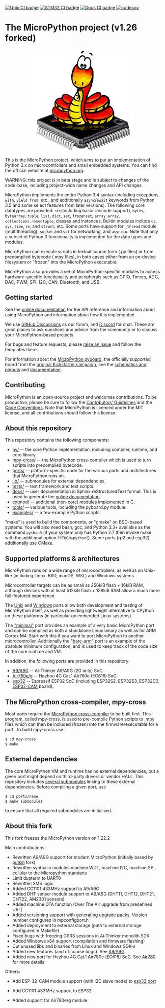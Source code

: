 [![Unix CI badge](https://github.com/micropython/micropython/actions/workflows/ports_unix.yml/badge.svg)](https://github.com/micropython/micropython/actions?query=branch%3Amaster+event%3Apush) [![STM32 CI badge](https://github.com/micropython/micropython/actions/workflows/ports_stm32.yml/badge.svg)](https://github.com/micropython/micropython/actions?query=branch%3Amaster+event%3Apush) [![Docs CI badge](https://github.com/micropython/micropython/actions/workflows/docs.yml/badge.svg)](https://docs.micropython.org/) [![codecov](https://codecov.io/gh/micropython/micropython/branch/master/graph/badge.svg?token=I92PfD05sD)](https://codecov.io/gh/micropython/micropython)

The MicroPython project (v1.26 forked)
========================================
<p align="center">
  <img src="https://github.com/freshev/micropython/blob/master/logo/logo.jpg?raw=true" alt="MicroPython Logo"/>
</p>

This is the MicroPython project, which aims to put an implementation
of Python 3.x on microcontrollers and small embedded systems.
You can find the official website at [micropython.org](http://www.micropython.org).

WARNING: this project is in beta stage and is subject to changes of the
code-base, including project-wide name changes and API changes.

MicroPython implements the entire Python 3.4 syntax (including exceptions,
`with`, `yield from`, etc., and additionally `async`/`await` keywords from
Python 3.5 and some select features from later versions). The following core
datatypes are provided: `str`(including basic Unicode support), `bytes`,
`bytearray`, `tuple`, `list`, `dict`, `set`, `frozenset`, `array.array`,
`collections.namedtuple`, classes and instances. Builtin modules include
`os`, `sys`, `time`, `re`, and `struct`, etc. Some ports have support for
`_thread` module (multithreading), `socket` and `ssl` for networking, and
`asyncio`. Note that only a subset of Python 3 functionality is implemented
for the data types and modules.

MicroPython can execute scripts in textual source form (.py files) or from
precompiled bytecode (.mpy files), in both cases either from an on-device
filesystem or "frozen" into the MicroPython executable.

MicroPython also provides a set of MicroPython-specific modules to access
hardware-specific functionality and peripherals such as GPIO, Timers, ADC,
DAC, PWM, SPI, I2C, CAN, Bluetooth, and USB.

Getting started
---------------

See the [online documentation](https://docs.micropython.org/) for the API
reference and information about using MicroPython and information about how
it is implemented.

We use [GitHub Discussions](https://github.com/micropython/micropython/discussions)
as our forum, and [Discord](https://discord.gg/RB8HZSAExQ) for chat. These
are great places to ask questions and advice from the community or to discuss your
MicroPython-based projects.

For bugs and feature requests, please [raise an issue](https://github.com/micropython/micropython/issues/new/choose)
and follow the templates there.

For information about the [MicroPython pyboard](https://store.micropython.org/pyb-features),
the officially supported board from the
[original Kickstarter campaign](https://www.kickstarter.com/projects/214379695/micro-python-python-for-microcontrollers),
see the [schematics and pinouts](http://github.com/micropython/pyboard) and
[documentation](https://docs.micropython.org/en/latest/pyboard/quickref.html).

Contributing
------------

MicroPython is an open-source project and welcomes contributions. To be
productive, please be sure to follow the
[Contributors' Guidelines](https://github.com/micropython/micropython/wiki/ContributorGuidelines)
and the [Code Conventions](https://github.com/micropython/micropython/blob/master/CODECONVENTIONS.md).
Note that MicroPython is licenced under the MIT license, and all contributions
should follow this license.

About this repository
---------------------

This repository contains the following components:
- [py/](py/) -- the core Python implementation, including compiler, runtime, and
  core library.
- [mpy-cross/](mpy-cross/) -- the MicroPython cross-compiler which is used to turn scripts
  into precompiled bytecode.
- [ports/](ports/) -- platform-specific code for the various ports and architectures that MicroPython runs on.
- [lib/](lib/) -- submodules for external dependencies.
- [tests/](tests/) -- test framework and test scripts.
- [docs/](docs/) -- user documentation in Sphinx reStructuredText format. This is used to generate the [online documentation](http://docs.micropython.org).
- [extmod/](extmod/) -- additional (non-core) modules implemented in C.
- [tools/](tools/) -- various tools, including the pyboard.py module.
- [examples/](examples/) -- a few example Python scripts.

"make" is used to build the components, or "gmake" on BSD-based systems.
You will also need bash, gcc, and Python 3.3+ available as the command `python3`
(if your system only has Python 2.7 then invoke make with the additional option
`PYTHON=python2`). Some ports (rp2 and esp32) additionally use CMake.

Supported platforms & architectures
-----------------------------------

MicroPython runs on a wide range of microcontrollers, as well as on Unix-like
(including Linux, BSD, macOS, WSL) and Windows systems.

Microcontroller targets can be as small as 256kiB flash + 16kiB RAM, although
devices with at least 512kiB flash + 128kiB RAM allow a much more
full-featured experience.

The [Unix](ports/unix) and [Windows](ports/windows) ports allow both
development and testing of MicroPython itself, as well as providing
lightweight alternative to CPython on these platforms (in particular on
embedded Linux systems).

The ["minimal"](ports/minimal) port provides an example of a very basic
MicroPython port and can be compiled as both a standalone Linux binary as
well as for ARM Cortex M4. Start with this if you want to port MicroPython to
another microcontroller. Additionally the ["bare-arm"](ports/bare-arm) port
is an example of the absolute minimum configuration, and is used to keep
track of the code size of the core runtime and VM.


In addition, the following ports are provided in this repository:
 - [A9/A9G](ports/gprs_a9) -- Ai-Thinker A9/A9G (2G only) SoC.
 - [Air780e/g](ports/air780) -- Hezhou 4G Cat.1 Air780e (EC618) SoC.
 - [esp32](ports/esp32) -- Espressif ESP32 SoC (including ESP32S2, ESP32S3, ESP32C3, [ESP32-CAM](ports/esp32/README-CAM.md) board).

The MicroPython cross-compiler, mpy-cross
-----------------------------------------

Most ports require the [MicroPython cross-compiler](mpy-cross) to be built
first.  This program, called mpy-cross, is used to pre-compile Python scripts
to .mpy files which can then be included (frozen) into the
firmware/executable for a port.  To build mpy-cross use:

    $ cd mpy-cross
    $ make

External dependencies
---------------------

The core MicroPython VM and runtime has no external dependencies, but a given
port might depend on third-party drivers or vendor HALs. This repository
includes [several submodules](lib/) linking to these external dependencies.
Before compiling a given port, use

    $ cd ports/name
    $ make submodules

to ensure that all required submodules are initialised.

About this fork
---------------------

This fork freezes the MicroPython version on 1.22.2

Main contrubutions:
* Rewritten A9/A9G support for modern MicroPython (initially based by [pulkin](https://github.com/pulkin/micropython/tree/master/ports/gprs_a9) fork)
* Rewritten syntax in modules machine.WDT, machine.I2C, machine.SPI, cellular to the Micropython standarts
* Limit dupterm to UART0
* Rewritten SMS logic
* Added CC1101 433MHz support to A9/A9G
* Added DHT sensor module support to A9/A9G (DHT11, DHT12, DHT21, DHT22, AM2301 sensors)
* Added machine.OTA function (Over The Air upgrade from predefined URL)
* Added versioning support with generating upgrade packs. Version number configured in mpconfigport.h
* Added deployment to external storage (path to external storage configured in Makefile)
* Fixed bugs with freezing GPRS sessions in Ai-Thinker monolith SDK
* Added Windows x64 support (compilation and firmware flashing)
* Cut unused libs and binaries from Linux and Windows SDK-s
* Added new features (and of course bugs). See [A9/A9G](ports/gprs_a9)
* Added new port for Hezhou 4G Cat.1 Air780e (EC618) SoC. See [Air780](ports/air780) for more details

Others:
* Add ESP-32-CAM module support (with I2C slave mode) to [esp32 port](ports/esp32)
* Add CC1101 433MHz support to ESP32

* Added support for Air780e/g module
